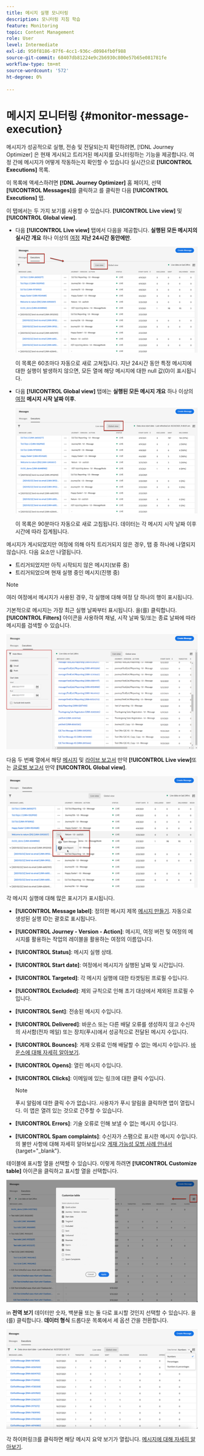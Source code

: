 ```yaml
---
title: 메시지 실행 모니터링
description: 모니터링 지침 학습
feature: Monitoring
topic: Content Management
role: User
level: Intermediate
exl-id: 950f8186-07f6-4cc1-936c-d0984fb0f988
source-git-commit: 68407db81224e9c2b6930c800e57b65e081781fe
workflow-type: tm+mt
source-wordcount: '572'
ht-degree: 0%

---
```


# 메시지 모니터링 {#monitor-message-execution}

메시지가 성공적으로 실행, 전송 및 전달되는지 확인하려면, [!DNL Journey Optimizer] 은 현재 게시되고 트리거된 메시지를 모니터링하는 기능을 제공합니다. 여정 간에 메시지가 어떻게 작동하는지 확인할 수 있습니다 <!--and APIs--> 실시간으로 **[!UICONTROL Executions]** 목록.

이 목록에 액세스하려면 **[!DNL Journey Optimizer]** 홈 페이지, 선택 **[!UICONTROL Messages]**&#x200B;를 클릭하고 를 클릭한 다음 **[!UICONTROL Executions]** 탭.

이 탭에서는 두 가지 보기를 사용할 수 있습니다. **[!UICONTROL Live view]** 및 **[!UICONTROL Global view]**.

* 다음 **[!UICONTROL Live view]** 탭에서 다음을 제공합니다. **실행된 모든 메시지의 실시간 개요** 하나 이상의 [여정](../building-journeys/journey.md) **지난 24시간 동안에만**.

   ![](assets/message-execution-tab-live.png)

   이 목록은 60초마다 자동으로 새로 고쳐집니다. 지난 24시간 동안 특정 메시지에 대한 실행이 발생하지 않으면, 모든 열에 해당 메시지에 대한 null 값(0)이 표시됩니다.

* 다음 **[!UICONTROL Global view]** 탭에는 **실행된 모든 메시지 개요** 하나 이상의 [여정](../building-journeys/journey.md) **메시지 시작 날짜 이후**.

   ![](assets/message-execution-tab-global.png)

   이 목록은 90분마다 자동으로 새로 고침됩니다. 데이터는 각 메시지 시작 날짜 이후 시간에 따라 집계됩니다.

메시지가 게시되었지만 여정에 의해 아직 트리거되지 않은 경우, 탭 중 하나에 나열되지 않습니다. 다음 요소만 나열됩니다.
* 트리거되었지만 아직 시작되지 않은 메시지(보류 중)
* 트리거되었으며 현재 실행 중인 메시지(진행 중)

>[!NOTE]
>
>여러 여정에서 메시지가 사용된 경우, 각 실행에 대해 여정 당 하나의 행이 표시됩니다.

기본적으로 메시지는 가장 최근 실행 날짜부터 표시됩니다. 을(를) 클릭합니다. **[!UICONTROL Filters]** 아이콘을 사용하여 채널, 시작 날짜 및/또는 종료 날짜에 따라 메시지를 검색할 수 있습니다.

![](assets/message-execution-tab-filters.png)

다음 <!--**[!UICONTROL Quick action]**-->두 번째 열에서 해당 [메시지](create-message.md) 및 [라이브 보고서](../reports/live-report.md) 만약 **[!UICONTROL Live view]**&#x200B;또는 [글로벌 보고서](../reports/global-report.md) 만약 **[!UICONTROL Global view]**.

![](assets/message-execution-open-live-report.png)

각 메시지 실행에 대해 많은 표시기가 표시됩니다.

* **[!UICONTROL Message label]**: 정의한 메시지 제목 [메시지 만들기](create-message.md). 자동으로 생성된 실행 ID는 괄호로 표시됩니다.

   <!--**[!UICONTROL Execution ID]**: Automatically generated identifier.
  **[!UICONTROL Source]**: Name of the journey leveraging that message.-->

* **[!UICONTROL Journey - Version - Action]**: 메시지, 여정 버전 및 여정의 메시지를 활용하는 작업의 레이블을 활용하는 여정의 이름입니다.

* **[!UICONTROL Status]**: 메시지 실행 상태.

* **[!UICONTROL Start date]**: 여정에서 메시지가 실행된 날짜 및 시간입니다.

* **[!UICONTROL Targeted]**: 각 메시지 실행에 대한 타겟팅된 프로필 수입니다.

* **[!UICONTROL Excluded]**: 제외 규칙으로 인해 초기 대상에서 제외된 프로필 수입니다.

* **[!UICONTROL Sent]**: 전송된 메시지 수입니다.

* **[!UICONTROL Delivered]**: 바운스 또는 다른 배달 오류를 생성하지 않고 수신자의 사서함(전자 메일) 또는 장치(푸시)에서 성공적으로 전달된 메시지 수입니다.

* **[!UICONTROL Bounces]**: 게재 오류로 인해 배달할 수 없는 메시지 수입니다. [바운스에 대해 자세히 알아보기](suppression-list.md).

* **[!UICONTROL Opens]**: 열린 메시지 수입니다.

* **[!UICONTROL Clicks]**: 이메일에 있는 링크에 대한 클릭 수입니다.

   >[!NOTE]
   >
   >푸시 알림에 대한 클릭 수가 없습니다. 사용자가 푸시 알림을 클릭하면 앱이 열립니다. 이 앱은 열려 있는 것으로 간주할 수 있습니다.

* **[!UICONTROL Errors]**: 기술 오류로 인해 보낼 수 없는 메시지 수입니다.

* **[!UICONTROL Spam complaints]**: 수신자가 스팸으로 표시한 메시지 수입니다. 의 불만 사항에 대해 자세히 알아보십시오 [게재 가능성 모범 사례 안내서](https://experienceleague.adobe.com/docs/deliverability-learn/deliverability-best-practice-guide/metrics-for-deliverability/complaints.html#metrics-for-deliverability){target=&quot;_blank&quot;}.

테이블에 표시할 열을 선택할 수 있습니다. 이렇게 하려면 **[!UICONTROL Customize table]** 아이콘을 클릭하고 표시할 열을 선택합니다.

![](assets/message-execution-customize-table.png)

in **전역 보기** 데이터만 숫자, 백분율 또는 둘 다로 표시할 것인지 선택할 수 있습니다. 을(를) 클릭합니다. **데이터 형식** 드롭다운 목록에서 세 옵션 간을 전환합니다.

![](assets/message-execution-data-format.png)

각 하이퍼링크를 클릭하면 해당 메시지 요약 보기가 열립니다. [메시지에 대해 자세히 알아보기](create-message.md).
